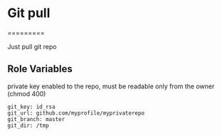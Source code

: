 # Git pull
=========

Just pull git repo

Role Variables
--------------

private key enabled to the repo, must be readable only from the owner (chmod 400)

```
git_key: id_rsa
git_url: github.com/myprofile/myprivaterepo
git_branch: master
git_dir: /tmp
```
